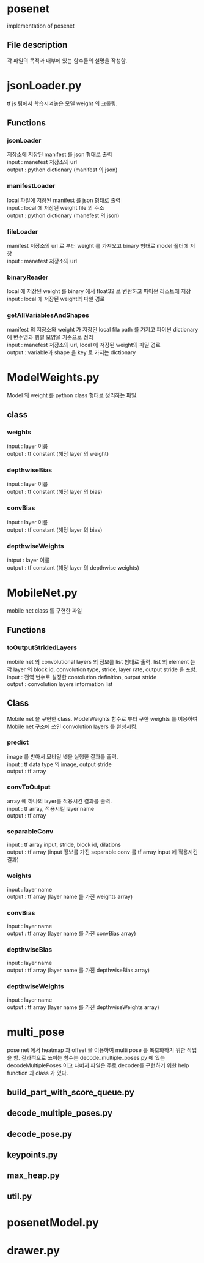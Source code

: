 posenet
=======
implementation of posenet

File description
----------------
각 파일의 목적과 내부에 있는 함수들의 설명을 작성함.  

# jsonLoader.py
tf js 팀에서 학습시켜놓은 모델 weight 의 크롤링.  

## Functions
### jsonLoader
저장소에 저장된 manifest 를 json 형태로 출력  
input : manefest 저장소의 url  
output : python dictionary (manifest 의 json)  

### manifestLoader
local 파일에 저장된 manifest 를 json 형태로 출력  
input : local 에 저장된 weight file 의 주소  
output : python dictionary (manefest 의 json)  

### fileLoader
manifest 저장소의 url 로 부터 weight 를 가져오고 binary 형태로 model 폴더에 저장  
input : manefest 저장소의 url  

### binaryReader
local 에 저장된 weight 를 binary 에서 float32 로 변환하고 파이썬 리스트에 저장  
input : local 에 저장된 weight의 파일 경로  

### getAllVariablesAndShapes
manifest 의 저장소와 weight 가 저장된 local fila path 를 가지고 파이썬 dictionary 에 변수명과 행렬 모양을 기준으로 정리  
input : manefest 저장소의 url, local 에 저장된 weight의 파일 경로  
output : variable과 shape 을 key 로 가지는 dictionary  

# ModelWeights.py
Model 의 weight 를 python class 형태로 정리하는 파일.  

## class
### weights
input : layer 이름  
output : tf constant (해당 layer 의 weight) 
### depthwiseBias
input : layer 이름  
output : tf constant (해당 layer 의 bias)
### convBias
input : layer 이름  
output : tf constant (해당 layer 의 bias)
### depthwiseWeights
intput : layer 이름  
output : tf constant (해당 layer 의 depthwise weights)

# MobileNet.py
mobile net class 를 구현한 파일
## Functions
### toOutputStridedLayers
mobile net 의 convolutional layers 의 정보를 list 형태로 출력. list 의 element 는 각 layer 의 block id, convolution type, stride, layer rate, output stride 을 포함.  
input : 전역 변수로 설정한 contolution definition, output stride  
output : convolution layers information list  
## Class
Mobile net 을 구현한 class. ModelWeights 함수로 부터 구한 weights 를 이용하여 Mobile net 구조에 쓰인 convolution layers 를 완성시킴.   
### predict
image 를 받아서 모바일 넷을 실행한 결과를 출력.  
input : tf data type 의 image, output stride  
output : tf array  
### convToOutput
array 에 하나의 layer를 적용시킨 결과를 출력.  
input : tf array, 적용시킬 layer name  
output : tf array
### separableConv
input : tf array input, stride, block id, dilations  
output : tf array (input 정보를 가진 separable conv 를 tf array input 에 적용시킨 결과)
### weights
input : layer name  
output : tf array (layer name 를 가진 weights array)
### convBias  
input : layer name  
output : tf array (layer name 를 가진 convBias array)
### depthwiseBias 
input : layer name  
output : tf array (layer name 를 가진 depthwiseBias array)  
### depthwiseWeights
input : layer name  
output : tf array (layer name 를 가진 depthwiseWeights array)  

# multi_pose
pose net 에서 heatmap 과 offset 을 이용하여 multi pose 를 복호화하기 위한 작업을 함. 결과적으로 쓰이는 함수는 decode_multiple_poses.py 에 있는 decodeMultiplePoses 이고 나머지 파일은 주로 decoder를 구현하기 위한 help function 과 class 가 있다.

## build_part_with_score_queue.py
## decode_multiple_poses.py
## decode_pose.py
## keypoints.py
## max_heap.py
## util.py

# posenetModel.py

# drawer.py






